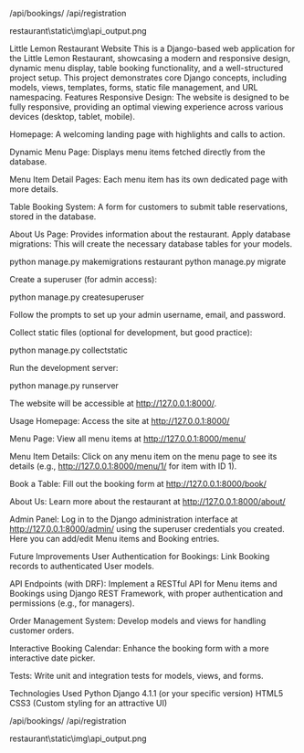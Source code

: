 /api/bookings/
/api/registration

restaurant\static\img\api_output.png

Little Lemon Restaurant Website
This is a Django-based web application for the Little Lemon Restaurant, showcasing a modern and responsive design, dynamic menu display, table booking functionality, and a well-structured project setup. This project demonstrates core Django concepts, including models, views, templates, forms, static file management, and URL namespacing.
Features
Responsive Design: The website is designed to be fully responsive, providing an optimal viewing experience across various devices (desktop, tablet, mobile).

Homepage: A welcoming landing page with highlights and calls to action.

Dynamic Menu Page: Displays menu items fetched directly from the database.

Menu Item Detail Pages: Each menu item has its own dedicated page with more details.

Table Booking System: A form for customers to submit table reservations, stored in the database.

About Us Page: Provides information about the restaurant.
Apply database migrations:
This will create the necessary database tables for your models.

python manage.py makemigrations restaurant
python manage.py migrate

Create a superuser (for admin access):

python manage.py createsuperuser

Follow the prompts to set up your admin username, email, and password.

Collect static files (optional for development, but good practice):

python manage.py collectstatic

Run the development server:

python manage.py runserver

The website will be accessible at http://127.0.0.1:8000/.

Usage
Homepage: Access the site at http://127.0.0.1:8000/

Menu Page: View all menu items at http://127.0.0.1:8000/menu/

Menu Item Details: Click on any menu item on the menu page to see its details (e.g., http://127.0.0.1:8000/menu/1/ for item with ID 1).

Book a Table: Fill out the booking form at http://127.0.0.1:8000/book/

About Us: Learn more about the restaurant at http://127.0.0.1:8000/about/

Admin Panel: Log in to the Django administration interface at http://127.0.0.1:8000/admin/ using the superuser credentials you created. Here you can add/edit Menu items and Booking entries.

Future Improvements
User Authentication for Bookings: Link Booking records to authenticated User models.

API Endpoints (with DRF): Implement a RESTful API for Menu items and Bookings using Django REST Framework, with proper authentication and permissions (e.g., for managers).

Order Management System: Develop models and views for handling customer orders.

Interactive Booking Calendar: Enhance the booking form with a more interactive date picker.

Tests: Write unit and integration tests for models, views, and forms.

Technologies Used
Python 
Django 4.1.1 (or your specific version)
HTML5
CSS3 (Custom styling for an attractive UI)

/api/bookings/
/api/registration

restaurant\static\img\api_output.png